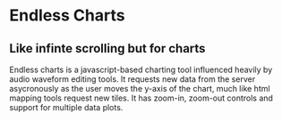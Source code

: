 # Endless Charts
## Like infinte scrolling but for charts

Endless charts is a javascript-based charting tool influenced heavily by audio waveform editing tools. It requests new data from the server asycronously as the user moves the y-axis of the chart, much like html mapping tools request new tiles. It has zoom-in, zoom-out controls and support for multiple data plots. 

